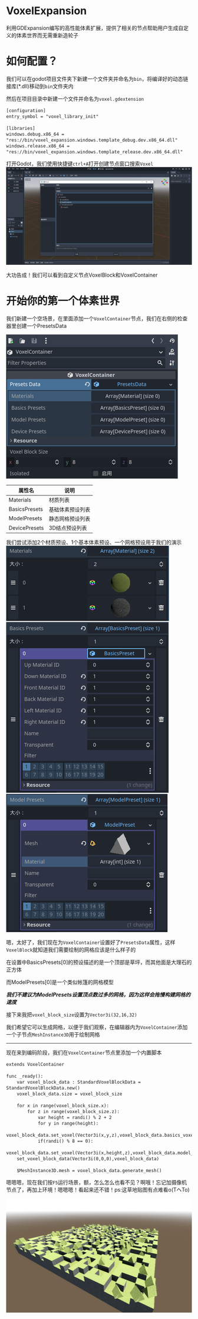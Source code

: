 # VoxelExpansion
利用GDExpansion编写的高性能体素扩展，提供了相关的节点帮助用户生成自定义的体素世界而无需重新造轮子
# 如何配置？
我们可以在godot项目文件夹下新建一个文件夹并命名为`bin`，将编译好的动态链接库(*.dll)移动到`bin`文件夹内

然后在项目目录中新建一个文件并命名为`voxel.gdextension`
```
[configuration]
entry_symbol = "voxel_library_init"

[libraries]
windows.debug.x86_64 = "res://bin/voxel_expansion.windows.template_debug.dev.x86_64.dll"
windows.release.x86_64 = "res://bin/voxel_expansion.windows.template_release.dev.x86_64.dll"
```

打开Godot，我们使用快捷键`ctrl+A`打开创建节点窗口搜索`Voxel`
![](docs/0.png)

大功告成！我们可以看到自定义节点VoxelBlock和VoxelContainer

# 开始你的第一个体素世界
我们新建一个空场景，在里面添加一个`VoxelContainer`节点，我们在右侧的检查器里创建一个PresetsData

![](docs/1.png)

| 属性名        | 说明             |
| ------------- | ---------------- |
| Materials     | 材质列表         |
| BasicsPresets | 基础体素预设列表 |
| ModelPresets  | 静态网格预设列表 |
| DevicePresets | 3D结点预设列表     |

我们尝试添加2个材质预设、1个基本体素预设、一个网格预设用于我们的演示
![](docs/2.png)
![](docs/3.png)
![](docs/4.png)

嗯，太好了，我们现在为`VoxelContainer`设置好了`PresetsData`属性，这样`VoxelBlock`就知道我们需要绘制的网格应该是什么样子的

在设置中BasicsPresets[0]的预设描述的是一个顶部是草坪，而其他面是大理石的正方体

而ModelPresets[0]是一个类似帐篷的网格模型

***我们不建议为ModelPresets设置顶点数过多的网格，因为这样会拖慢构建网格的速度***

接下来我把`voxel_block_size`设置为`Vector3i(32,16,32)`

我们希望它可以生成网格，以便于我们观察，在编辑器内为`VoxelContainer`添加一个子节点`MeshInstance3D`用于绘制网格

---
现在来到编码阶段，我们在`VoxelContainer`节点里添加一个内置脚本
```
extends VoxelContainer

func _ready():
	var voxel_block_data : StandardVoxelBlockData = StandardVoxelBlockData.new()
	voxel_block_data.size = voxel_block_size
	
	for x in range(voxel_block_size.x):
		for z in range(voxel_block_size.z):
			var height = randi() % 2 + 2
			for y in range(height):
				voxel_block_data.set_voxel(Vector3i(x,y,z),voxel_block_data.basics_voxel(0))
			if(randi() % 8 == 0):
				voxel_block_data.set_voxel(Vector3i(x,height,z),voxel_block_data.model_voxel(0,Vector3i(0,randi(),0)))
	set_voxel_block_data(Vector3i(0,0,0),voxel_block_data)
	
	$MeshInstance3D.mesh = voxel_block_data.generate_mesh()
```

嗯嗯嗯，现在我们按`F5`运行场景，额，怎么怎么也看不见？啊哦！忘记加摄像机节点了，再加上环境！嗯嗯嗯！看起来还不错！ps:这草地贴图有点难看o(TヘTo)

![](docs/5.png)

